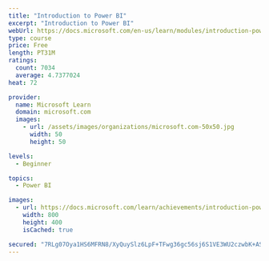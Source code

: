 ```yaml
---
title: "Introduction to Power BI"
excerpt: "Introduction to Power BI"
webUrl: https://docs.microsoft.com/en-us/learn/modules/introduction-power-bi/
type: course
price: Free
length: PT31M
ratings:
  count: 7034
  average: 4.7377024
heat: 72

provider:
  name: Microsoft Learn
  domain: microsoft.com
  images:
    - url: /assets/images/organizations/microsoft.com-50x50.jpg
      width: 50
      height: 50

levels:
  - Beginner

topics:
  - Power BI

images:
  - url: https://docs.microsoft.com/learn/achievements/introduction-power-bi-social.png
    width: 800
    height: 400
    isCached: true

secured: "7RLg07Oya1HS6MFRN8/XyQuySlz6LpF+TFwg36gc56sj6S1VE3WU2czwbK+ASJpT3K/nXFln1Y8Er7w26hLmka4+/GY0RT2T0nJY6eED58mbKz2jla47dcXip37AKeYVtQF38qiKWWIXnXt0J/qtjpBrWZBDuAP7uGpiB4taNuT68hs1ZSqVrqg8oKVxdDqJJ8jiJnu4/qgmTjcGD9u4oe+iVhwxfJVc6VT6Hjg+Cj8cgh0lPDnPN0ehpU/2dcRLx/ipO4vgmPy0M7Ip05z3jRy/missZXva323UdDNr2lw9UwXOLi2/LZI8EvUrixaXWJ2V1YgD8JmdRaEd5Ai600inVKMJ5jujWBIz+XIh8dZIyEpq8Dk4RTCRRpMtZ2urtRTxbbraFWWT4IRRug6VGYo4UJaqo7mQ41QGIcHpcwk=;Cc58GyVHjPQxTIx0hVGhIQ=="
---
```


